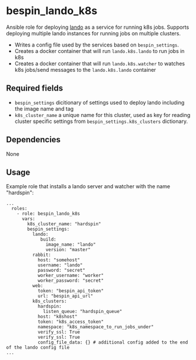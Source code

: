 # bespin_lando_k8s

Ansible role for deploying [lando](https://github.com/Duke-GCB/lando) as a service for running k8s jobs.
Supports deploying multiple lando instances for running jobs on multiple clusters.

- Writes a config file used by the services based on `bespin_settings`.
- Creates a docker container that will run `lando.k8s.lando` to run jobs in k8s 
- Creates a docker container that will run `lando.k8s.watcher` to watches k8s jobs/send messages to the `lando.k8s.lando` container

## Required fields
- `bespin_settings` dicitionary of settings used to deploy lando including the image name and tag
- `k8s_cluster_name` a unique name for this cluster, used as key for reading cluster specific 
settings from `bespin_settings.k8s_clusters` dictionary.

## Dependencies
None

## Usage

Example role that installs a lando server and watcher with the name "hardspin":
```
...
  roles:
    - role: bespin_lando_k8s
      vars:
        k8s_cluster_name: "hardspin"
        bespin_settings:
          lando:
             build:
               image_name: "lando"
               version: "master"
          rabbit:
            host: "somehost"
            username: "lando"
            password: "secret"
            worker_username: "worker"
            worker_password: "secret"
          web:
            token: "bespin_api_token"
            url: "bespin_api_url"
          k8s_clusters:
            hardspin:
              listen_queue: "hardspin_queue"
            host: "k8shost"
            token: "k8s_access_token"
            namespace: "k8s_namespace_to_run_jobs_under"
            verify_ssl: True
            verify_ssl: True
            config_file_data: {} # additional config added to the end of the lando config file
...
```
